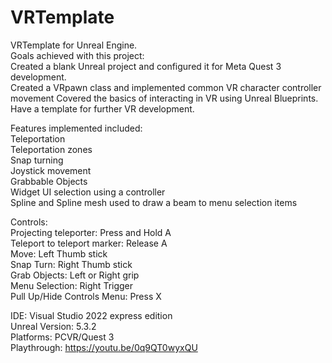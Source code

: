 # VRTemplate
VRTemplate for Unreal Engine.  
Goals achieved with this project:  
Created a blank Unreal project and configured it for Meta Quest 3 development.  
Created a VRpawn class and implemented common VR character controller movement 
Covered the basics of interacting in VR using Unreal Blueprints.   
Have a template for further VR development.   

Features implemented included:  
Teleportation  
  Teleportation zones  
Snap turning  
Joystick movement  
Grabbable Objects  
Widget UI selection using a controller  
  Spline and Spline mesh used to draw a beam to menu selection items  

Controls:  
Projecting teleporter: Press and Hold A  
Teleport to teleport marker: Release A  
Move: Left Thumb stick  
Snap Turn: Right Thumb stick  
Grab Objects: Left or Right grip  
Menu Selection: Right Trigger  
Pull Up/Hide Controls Menu: Press X  



IDE: Visual Studio 2022 express edition  
Unreal Version: 5.3.2  
Platforms: PCVR/Quest 3  
Playthrough: https://youtu.be/0q9QT0wyxQU
